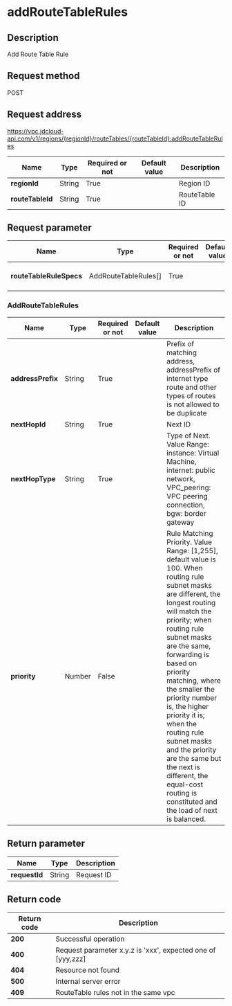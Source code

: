 # addRouteTableRules


## Description
Add Route Table Rule

## Request method
POST

## Request address
https://vpc.jdcloud-api.com/v1/regions/{regionId}/routeTables/{routeTableId}:addRouteTableRules

|Name|Type|Required or not|Default value|Description|
|---|---|---|---|---|
|**regionId**|String|True||Region ID|
|**routeTableId**|String|True||RouteTable ID|

## Request parameter
|Name|Type|Required or not|Default value|Description|
|---|---|---|---|---|
|**routeTableRuleSpecs**|AddRouteTableRules[]|True||Security Group Rule Information|

### AddRouteTableRules
|Name|Type|Required or not|Default value|Description|
|---|---|---|---|---|
|**addressPrefix**|String|True||Prefix of matching address, addressPrefix of internet type route and other types of routes is not allowed to be duplicate|
|**nextHopId**|String|True||Next ID|
|**nextHopType**|String|True||Type of Next. Value Range: instance: Virtual Machine, internet: public network, VPC_peering: VPC peering connection, bgw: border gateway|
|**priority**|Number|False||Rule Matching Priority. Value Range: [1,255], default value is 100. When routing rule subnet masks are different, the longest routing will match the priority; when routing rule subnet masks are the same, forwarding is based on priority matching, where the smaller the priority number is, the higher priority it is; when the routing rule subnet masks and the priority are the same but the next is different, the equal-cost routing is constituted and the load of next is balanced.|

## Return parameter
|Name|Type|Description|
|---|---|---|
|**requestId**|String|Request ID|



## Return code
|Return code|Description|
|---|---|
|**200**|Successful operation|
|**400**|Request parameter x.y.z is 'xxx', expected one of [yyy,zzz]|
|**404**|Resource not found|
|**500**|Internal server error|
|**409**|RouteTable rules not in the same vpc|

